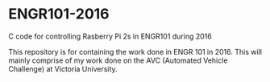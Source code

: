 # ENGR101-2016
C code for controlling Rasberry Pi 2s in ENGR101 during 2016

This repository is for containing the work done in ENGR 101 in 2016. This will mainly comprise of my work done on the AVC
(Automated Vehicle Challenge) at Victoria University.
